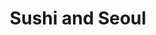 ---
layout: place
title: "Sushi and Seoul"
permalink: /florida/sanford/sushi-and-seoul.html
stateAbbr: FL
stateName: Florida
cityName: Sanford
seo:
  name: "Sushi and Seoul"
  type: Restaurant
  links: https://www.sushiandseoul.com/
description: "Sushi and Seoul serves delicious sushi in Sanford, Florida. Try fresh Japanese dishes for a great dining experience. Available for takeout, delivery, lunch, and dinner."
place_id: ChIJmdWZ9ScT54gRD1Nkp0n0AnM
photos:
  - name: >-
      places/ChIJmdWZ9ScT54gRD1Nkp0n0AnM/photos/AeeoHcJxgy-mQ_94g4eINcYHUTCdHaGp7dLBTwlt9aPk54KSr8VlRH7Yud2dnsyQgGJH0PsokHWflCskwpa9OXTjxGW6SeeG1B5gRWJW44LONvhdOFINUnJJhIlXixXGd2zKlg8GpgALVqTeS3mdddxwXJvjsQ7aV3IrtJugA0k9DgjoeFKvCUHWAwzxsb2MONozDYkXqWr-n9I4v-FLaHFXa1Af1vrncxvoJXx5WATX1LXOfkb8QA_HiPr_TiPBpjALXsxg8f6fWf9NXhnhivsJwNIprhOJ70fTYcYHxX9QR65Vfx-37KwWVcaAkJjEpiyj79NrX8eEGKg4FtLgQlX96KBz7qlWbKE7FehiPa5xv1DMgF8QZ79QrMbmstXliqUO0wH_QNmt-q6yxC_4tQKIWTkHi4qC__RN3UqQi3Y-oaFNxQo
    widthPx: 3024
    heightPx: 4032
    authorAttributions:
      - displayName: 캡틴추추
        uri: https://maps.google.com/maps/contrib/102056054161180327037
        photoUri: >-
          https://lh3.googleusercontent.com/a-/ALV-UjVFkM_1LevYKYsbO6acnrMDgSfRWUTPZJthA-YxNa2a6FWRBYLQ=s100-p-k-no-mo
    flagContentUri: >-
      https://www.google.com/local/imagery/report/?cb_client=maps_api_places.places_api&image_key=!1e10!2sCIHM0ogKEICAgICm2cSc0AE&hl=en-US
    googleMapsUri: >-
      https://www.google.com/maps/place//data=!3m4!1e2!3m2!1sCIHM0ogKEICAgICm2cSc0AE!2e10!4m2!3m1!1s0x88e71327f599d599:0x7302f449a764530f
  - name: >-
      places/ChIJmdWZ9ScT54gRD1Nkp0n0AnM/photos/AeeoHcLLbtsC9klgoudR9YhCKHGeHElkfDF8NVc8BPDuvt5Kb4ZOlFxkFmaGFuOYxee78MLhZbqIgv9HgnpxCgy9j5et3yu7HatSYms3eq9frbtYttUBYLMctytzXDAX-sb7ebBZY-buaAREm_YF_fNVc0AuIn7gOiycXu0Sd0soAMDax831Yc6tYNS7l1Sb7XIhkHDcEKUgc8pnPzARz5KPWanRZ4S8wic9uJQwLW1yCdEXMTtTSZx7NqdDjqDthP1mr4pNmZhesJylKP27dphUA4OpBvDIvtbAD9vpAweXVhQxbWGWF65zN8zkpGFXCV9qOUeO-tliVukbKAK1fBucN6JQSeFLa2v2fyUsDAgzHDFnrUAsU2Hbx0fY3BXNz_rxUOOZQpmOB8EZmvKxdg9f7IJwlYjoDhPyA3jnJ2BAbCU9o1ED
    widthPx: 4032
    heightPx: 2268
    authorAttributions:
      - displayName: Courtney Hamil
        uri: https://maps.google.com/maps/contrib/104331581532314728984
        photoUri: >-
          https://lh3.googleusercontent.com/a-/ALV-UjXguzmXduOfyQZET-D7zcVpOeamElsn1QeWiEQg0fOPv91gLJjV=s100-p-k-no-mo
    flagContentUri: >-
      https://www.google.com/local/imagery/report/?cb_client=maps_api_places.places_api&image_key=!1e10!2sCIHM0ogKEICAgIC-39mDlgE&hl=en-US
    googleMapsUri: >-
      https://www.google.com/maps/place//data=!3m4!1e2!3m2!1sCIHM0ogKEICAgIC-39mDlgE!2e10!4m2!3m1!1s0x88e71327f599d599:0x7302f449a764530f
  - name: >-
      places/ChIJmdWZ9ScT54gRD1Nkp0n0AnM/photos/AeeoHcLSBo698qA-eaGCYL0BMKPW7H8heb2VD66WTIfWSmITOKSu_YuayUukcqfblpGvRZqQw48VzUWKlSSeHkSXEofQY4_h8fYr6175iUxjIiXOdQ-iE62NJyxIGYbYjUVGFu512F7rdi-mqipRFgH2W1Amo7Qq1amPZvMuvFcIVfghT2u-ppoaQXL-wbw3-oQT6oCrnjxPdbQNHeYp8xNh57tEUbRJ1G2344VDxBmbIzV4sPoy2P8MMMXXx1OIxKgljXPpdi7c9d2BVyS0ue86AiiSYebdd9AXo99lBGEA4_r0Y00OfDvPgQ61OiBtzhrd4UgdNsub2pnLUMsHxPKpFvodq4ddhnryrfU0nvtaxMoHyytAfFLHAoeIpotcmmTNUo4dzeZ4VR_aYmS0oULPJFoZ4Jvwt1990RHgllVJehs
    widthPx: 2268
    heightPx: 4032
    authorAttributions:
      - displayName: David C
        uri: https://maps.google.com/maps/contrib/116162480491259605691
        photoUri: >-
          https://lh3.googleusercontent.com/a-/ALV-UjWABtNiJAQwS2IP-rBWSXGr6Gs8EKCMUVMwAYafUpzybHFyu2GDrQ=s100-p-k-no-mo
    flagContentUri: >-
      https://www.google.com/local/imagery/report/?cb_client=maps_api_places.places_api&image_key=!1e10!2sCIHM0ogKEICAgIDz-8maBQ&hl=en-US
    googleMapsUri: >-
      https://www.google.com/maps/place//data=!3m4!1e2!3m2!1sCIHM0ogKEICAgIDz-8maBQ!2e10!4m2!3m1!1s0x88e71327f599d599:0x7302f449a764530f
  - name: >-
      places/ChIJmdWZ9ScT54gRD1Nkp0n0AnM/photos/AeeoHcLcN-RWWu82UogyWq09_WNu8AijCDeiIzz3A4sxGGXqFIhXgH0MqwzqMpaty03KklM1ZLcWosyNL7I9W2oGUu3_MOWw67SEOkxDhk3FJAQqvH6N9tp_oofWAvRXl1FJID8ThdNAV7yUHqRZT9bwoEPOc87_FDOfksRIAwtFCp9qYJTH3iSpWPzaTKdhJ9Bfa6rNgIfJtyifr6ZZxc78kdRu5L4S9HZqjpwh_81-TC0L_HrtyRvGhiQ5rtsmHT9fxe3RnBtEeF8xUZK3I1w9MPAG6wCclQnVexlzc4nYdXB9SOS_4RRlasSR7hgti0TqDencyXk8PVR9ktEZOBXyXRT7wV5PVSGYzXKBLfCYQwAwtroSGz0y1jU1x2SHy0MWlVswYTVbrU7ZrNPjx23XgifcaDUs5z5KeokhlDEz7pHXxVm0
    widthPx: 3072
    heightPx: 4080
    authorAttributions:
      - displayName: Maria Deluxe
        uri: https://maps.google.com/maps/contrib/117664366752400950642
        photoUri: >-
          https://lh3.googleusercontent.com/a-/ALV-UjUwg-Yk7vyNTP0cnPlsAEGTj4WomHvvIkrTFkci4ro70LsnbrNf_Q=s100-p-k-no-mo
    flagContentUri: >-
      https://www.google.com/local/imagery/report/?cb_client=maps_api_places.places_api&image_key=!1e10!2sCIHM0ogKEICAgIC_8pvIyQE&hl=en-US
    googleMapsUri: >-
      https://www.google.com/maps/place//data=!3m4!1e2!3m2!1sCIHM0ogKEICAgIC_8pvIyQE!2e10!4m2!3m1!1s0x88e71327f599d599:0x7302f449a764530f
  - name: >-
      places/ChIJmdWZ9ScT54gRD1Nkp0n0AnM/photos/AeeoHcI2dId8JmZwgl-Gi5u2LEFiMsaGq1Ugg4tUHk1ytpi5a5JwaALunlJ4cUVhKfg1UpLLJHscbKQyWg64eDd-3OyekEYkpfMLxCkb9qglLK_nFP7NbGcvwQsm_63RFck7jNkvrXcuxBesACoFIMLkOVQ-Pzf34BX1s2aZo29Uspc-BOkr2Orex7V8aJ-V9NSei2KIwH0dZgDaEpHurRVs3S36JL8KmeD4NuM6hzR15DKsxmMntf8FHKIT6-WEaoY9WLltd5fDhplD2hA1EA5WqlRltdNFR_Ecme9U4vadwrTXwdv9yZpafK4EE9DBht37HbSGXwJt7SClWYQxaCN0kAiPUw7YLuh0uPrhGXSL9_CRi7qSS7g9WNldqjFCa2Rbj59Cr51zLSBTisMUeVO8-aeKQfg4j_UnJRiZWu99DH3wYQ
    widthPx: 2469
    heightPx: 2162
    authorAttributions:
      - displayName: MM
        uri: https://maps.google.com/maps/contrib/117794867035943458761
        photoUri: >-
          https://lh3.googleusercontent.com/a-/ALV-UjURVoEYDU853I64N71nsopq-FLHUCd862G6a3eevo9ZXcnVgHTc=s100-p-k-no-mo
    flagContentUri: >-
      https://www.google.com/local/imagery/report/?cb_client=maps_api_places.places_api&image_key=!1e10!2sCIHM0ogKEICAgICtm4GIGQ&hl=en-US
    googleMapsUri: >-
      https://www.google.com/maps/place//data=!3m4!1e2!3m2!1sCIHM0ogKEICAgICtm4GIGQ!2e10!4m2!3m1!1s0x88e71327f599d599:0x7302f449a764530f
  - name: >-
      places/ChIJmdWZ9ScT54gRD1Nkp0n0AnM/photos/AeeoHcKu-tAUNVA9cQlJDgnwE8yo-M4amsicsIgCXM4_iw-TiblE2xghKkH6j6N52jq8SUjrBOaSwqDdOGj2A38RIl9xxdi1nngSMaWgLUESSTLVYLHc86CXSg3ucuG2M1uzNO_2oMhnWMmt896Ne8F20DKI6w3HVXwqsqrvLCtyLMMcD3x4QywbVLtT-6lUqVGsQuITh8kuzsW6K79QyAHlWM6pYdnXo0u8YM56nfpQ_D-BkwfgDpJMVepnTN0AL2JlRuuv07lZqMI9YgFP8s0LLKx04xT6OiQjtD10b8tlvf85Bdf19TYjTAImx236xKUSmb5LzB7Bq-QiGfDSpRcWgbz7x4FgroQhV-1REY-zOnx7_uFyOHBt1V0Xu3bQ4XF8rorbNXm24vCZFHpQGE2eRVCjgA9JuUNBfo9oAVbMRzyouQ
    widthPx: 3024
    heightPx: 4032
    authorAttributions:
      - displayName: Luther Thomason
        uri: https://maps.google.com/maps/contrib/111668438024792193348
        photoUri: >-
          https://lh3.googleusercontent.com/a-/ALV-UjVuocXiaMB7F3v_Dcv6He4ACUNkIsOQ-uQytW42vGhitO4zx2LE=s100-p-k-no-mo
    flagContentUri: >-
      https://www.google.com/local/imagery/report/?cb_client=maps_api_places.places_api&image_key=!1e10!2sCIHM0ogKEICAgICLyfKjVg&hl=en-US
    googleMapsUri: >-
      https://www.google.com/maps/place//data=!3m4!1e2!3m2!1sCIHM0ogKEICAgICLyfKjVg!2e10!4m2!3m1!1s0x88e71327f599d599:0x7302f449a764530f
  - name: >-
      places/ChIJmdWZ9ScT54gRD1Nkp0n0AnM/photos/AeeoHcJn238TgBqBILHPItOWuN8gidCQoNvAbKXG3Coznff7BXcgKCpcsvoFo_DF9RPD7Q3N-qYu2iJ8csJj33essPPq4Vzf9ERn3u3sIWiARaBEKxBmyVMRDyiC0KYtnIhBWKIfnXDyAWH-zHY0tPiMmuJR7aZF4irlUJrriKj9dC56auDweIAK29XBN80f9URkslYp-anbbT5fARJIWUjWg1LyVdpP3wSS884VXak-d6bwpvJGY5n4a-103Ss5gLwu6OAo0VGmMvwQQGdBYmfylZMChaAsAMB_ZwD_mGAL2_Ckl8mgyxHD1bKbemkUVQHGQr3K40iBxu68I0UdFubOJUVIqHPm7iJ5VJ_Hqy8GeHOZj7cComj-12XN93_ilhwGnLfSdq_ZlUXeYjNp0AaWR6JNiAZo625PgYYZZLHAZIOJ8Q
    widthPx: 1920
    heightPx: 1080
    authorAttributions:
      - displayName: Betfoyet C.
        uri: https://maps.google.com/maps/contrib/111164915474363068384
        photoUri: >-
          https://lh3.googleusercontent.com/a-/ALV-UjWp4N0HQHizbx92M4WvFpJm8woYjEGLg0sMCuSfWD7NCoqLX5qdkw=s100-p-k-no-mo
    flagContentUri: >-
      https://www.google.com/local/imagery/report/?cb_client=maps_api_places.places_api&image_key=!1e10!2sCIHM0ogKEICAgIDTjdiKGw&hl=en-US
    googleMapsUri: >-
      https://www.google.com/maps/place//data=!3m4!1e2!3m2!1sCIHM0ogKEICAgIDTjdiKGw!2e10!4m2!3m1!1s0x88e71327f599d599:0x7302f449a764530f
  - name: >-
      places/ChIJmdWZ9ScT54gRD1Nkp0n0AnM/photos/AeeoHcLG7Tq9rikAw_c5pW731ge4va7Bv5gjh-Z7AEIdlbNi-bSC6H-FRYY1M0mN1rbYhGQbmukRZ8IQTuIvdPmmox8NASewwI3a_t0J6nQRmbR160fiFW0DGGu9PeHsYHFzy5EtYR4WKO99eJsDwsBmDKvF_ZxkZO-92R4DMa5IKNTw-2ju4TsQyCb3roFerDth3K0T1KV75ZUwF44HcPn8340RorK2YWPPR2Uk_iekq73Qz2NiqS3gSwma2a_LhwlUcOZ839Ib6eOPF9juoSgwxXax_FoAS51QRXDQiN0zxjVP_5M9qiwcP0quhRSZSzmEchGa-Acr41d3edsQ53PDSsXOvynkjTSUndsm5kOGURnYmw5SHChyw9aWq_3FeJp2JOVGmZ6TUwUObXe3UKqAfP8GVT8s7PpfFNMbM18O7wM6Jw
    widthPx: 4032
    heightPx: 3024
    authorAttributions:
      - displayName: Rachel Clarke
        uri: https://maps.google.com/maps/contrib/102306873048803577728
        photoUri: >-
          https://lh3.googleusercontent.com/a/ACg8ocIJ0poZJmMXPwdN_yIyGM9mZ865_6EzlTv2k9XCGZ7AG9ZVLg=s100-p-k-no-mo
    flagContentUri: >-
      https://www.google.com/local/imagery/report/?cb_client=maps_api_places.places_api&image_key=!1e10!2sCIHM0ogKEICAgIC-qurpaA&hl=en-US
    googleMapsUri: >-
      https://www.google.com/maps/place//data=!3m4!1e2!3m2!1sCIHM0ogKEICAgIC-qurpaA!2e10!4m2!3m1!1s0x88e71327f599d599:0x7302f449a764530f
  - name: >-
      places/ChIJmdWZ9ScT54gRD1Nkp0n0AnM/photos/AeeoHcL5indP0npKedzJ1p3-zSWtBaWCqpxRM1s2q79zkj4Nmj1-WUt1oluUghRqdcLJvxfI4IFxeJ4076q2zmvsVMwUIv3Fsgy6tGjcRhzNgM3kV2Qp96uMdGaVULTiu0ujPK7CFoNpBHRskEn5b1J5N_TYPGwZHeYB2_94UyviRCFvt2BEsXcH9Ug-6Bzx5K36_CyraTka7ubED0qh_5KUQs-4Di8HryZ3h6Q-uz8zGElOJi1IryteU9OGZhjDlpZFv5cDshNE-162cdi3DYy6DAEf3YtE2PAVMTHOPRSyCKpi1nbORIWdfDIq56Nvi5i880c_bqOewM6hfL8IzAWfIi21TRvlcV7V_1Hp_hgvnMLT1fp04_1d1OTJlP0Q839-1bXcujL1Qk3dAqnGLuGib93Oc5xyQ8flrAzYrAWuesirqo9Z
    widthPx: 3217
    heightPx: 2425
    authorAttributions:
      - displayName: Adam Skove
        uri: https://maps.google.com/maps/contrib/116254517959483840202
        photoUri: >-
          https://lh3.googleusercontent.com/a-/ALV-UjXUmhJK_0sAKnzMWCkZpMpkOCJbf8VDjsiNIFr4APjhMne3EcA=s100-p-k-no-mo
    flagContentUri: >-
      https://www.google.com/local/imagery/report/?cb_client=maps_api_places.places_api&image_key=!1e10!2sCIHM0ogKEICAgIDb5d_Q4QE&hl=en-US
    googleMapsUri: >-
      https://www.google.com/maps/place//data=!3m4!1e2!3m2!1sCIHM0ogKEICAgIDb5d_Q4QE!2e10!4m2!3m1!1s0x88e71327f599d599:0x7302f449a764530f
  - name: >-
      places/ChIJmdWZ9ScT54gRD1Nkp0n0AnM/photos/AeeoHcKaxUzTxRYsBJbsB-Pp9xnCnQGTrqncO-Romrw2OO9_qe-j6r35J_XqWjgetM3uOB03CVMk5O6KRxftFtxoBLuJBBWd3Yz_TB8XHH3ae7_eGT9d67rqn1sVk6LoNekvlfSnKNCT-hMgIuiuBQjt_WPXWOB6bN2mxUVSlUBNK-mZMaXtaAXu7PuSQ8UlXzZBA_X8jhfKqpWH9oPF7y_of6GPYW8vQQemTct-rpifG_b4vO_ubZsXNNY0U4Ywq4tcZKiUrPsCWEM-7WCv8n0wc8YLKAVHlfc1tDNElGTz0ECZgMrnIn3wPVcZhGsWRf6-H4V-W29VhaW38GjN7KX96UCQWTRz9i_QQUTyXy9kq5O4DMhSMBjZa6vyqMAHY0_bRzcN7ez4ZVmInhUml7_j9-vzGVPw8TGvZt0ogprAphO8cYNV
    widthPx: 4080
    heightPx: 3072
    authorAttributions:
      - displayName: Corey Sanger
        uri: https://maps.google.com/maps/contrib/108899176028937055504
        photoUri: >-
          https://lh3.googleusercontent.com/a-/ALV-UjX3eyRmMOLjhvFF-pnmVbEfdnLmZGf45z7km_RphpUWDpthbp3lCg=s100-p-k-no-mo
    flagContentUri: >-
      https://www.google.com/local/imagery/report/?cb_client=maps_api_places.places_api&image_key=!1e10!2sCIHM0ogKEICAgIC-5OyokQE&hl=en-US
    googleMapsUri: >-
      https://www.google.com/maps/place//data=!3m4!1e2!3m2!1sCIHM0ogKEICAgIC-5OyokQE!2e10!4m2!3m1!1s0x88e71327f599d599:0x7302f449a764530f
address: 114 S Palmetto Ave, Sanford, FL 32771, USA
street: 114 S Palmetto Ave
city: Sanford
state: FL
zip: '32771'
country: USA
neighborhood: null
latitude: '28.811164'
longitude: '-81.266217'
accessibility_options:
  wheelchairAccessibleParking: true
  wheelchairAccessibleEntrance: true
  wheelchairAccessibleRestroom: true
business_status: OPERATIONAL
name: Sushi and Seoul
google_maps_links:
  directionsUri: >-
    https://www.google.com/maps/dir//''/data=!4m7!4m6!1m1!4e2!1m2!1m1!1s0x88e71327f599d599:0x7302f449a764530f!3e0
  placeUri: https://maps.google.com/?cid=8287454861493293839
  writeAReviewUri: >-
    https://www.google.com/maps/place//data=!4m3!3m2!1s0x88e71327f599d599:0x7302f449a764530f!12e1
  reviewsUri: >-
    https://www.google.com/maps/place//data=!4m4!3m3!1s0x88e71327f599d599:0x7302f449a764530f!9m1!1b1
  photosUri: >-
    https://www.google.com/maps/place//data=!4m3!3m2!1s0x88e71327f599d599:0x7302f449a764530f!10e5
primary_type: Sushi Restaurant
opening_hours:
  regular: null
  current: null
secondary_opening_hours:
  regular:
    weekdayDescriptions: null
    type: null
  current:
    weekdayDescriptions: null
    type: null
phone: '4079155541'
price_level: null
price_range: $10 &ndash; $20
rating: '4.5'
rating_count: 0
website: https://www.sushiandseoul.com/
reviews:
  - name: >-
      places/ChIJmdWZ9ScT54gRD1Nkp0n0AnM/reviews/ChdDSUhNMG9nS0VJQ0FnTUNnbVlDaXlnRRAB
    relativePublishTimeDescription: a month ago
    rating: 5
    text:
      text: >-
        WOW!  The food here is amazing!  Not your typical sushi only spot.  I
        had the crispiest chicken wings that I have ever had in my life and they
        were perfectly cooked.  The avocado tower was amazing and fresh!  The
        crispy fried chicken thigh was to die for.  And the presentation was
        amazing.  Everything was fresh and delicious!  I told Al he needed to go
        on Master Chef as he would definitely win.  Thank you for the amazing
        food!  I can't wait to bring my friends and family in for all the
        deliciousness!
      languageCode: en
    originalText:
      text: >-
        WOW!  The food here is amazing!  Not your typical sushi only spot.  I
        had the crispiest chicken wings that I have ever had in my life and they
        were perfectly cooked.  The avocado tower was amazing and fresh!  The
        crispy fried chicken thigh was to die for.  And the presentation was
        amazing.  Everything was fresh and delicious!  I told Al he needed to go
        on Master Chef as he would definitely win.  Thank you for the amazing
        food!  I can't wait to bring my friends and family in for all the
        deliciousness!
      languageCode: en
    authorAttribution:
      displayName: Hopey
      uri: https://www.google.com/maps/contrib/106456667335788632272/reviews
      photoUri: >-
        https://lh3.googleusercontent.com/a-/ALV-UjWMl3pV0vA-0NRe75qhshHHJnq9ZIM_2aZgYk4kaxClEzrlijo=s128-c0x00000000-cc-rp-mo
    publishTime: '2025-02-18T18:44:02.065748Z'
    flagContentUri: >-
      https://www.google.com/local/review/rap/report?postId=ChdDSUhNMG9nS0VJQ0FnTUNnbVlDaXlnRRAB&d=17924085&t=1
    googleMapsUri: >-
      https://www.google.com/maps/reviews/data=!4m6!14m5!1m4!2m3!1sChdDSUhNMG9nS0VJQ0FnTUNnbVlDaXlnRRAB!2m1!1s0x88e71327f599d599:0x7302f449a764530f
  - name: >-
      places/ChIJmdWZ9ScT54gRD1Nkp0n0AnM/reviews/ChdDSUhNMG9nS0VJQ0FnSUN0bTRHSXFRRRAB
    relativePublishTimeDescription: a year ago
    rating: 5
    text:
      text: >-
        Wow, this place is incredible! Everything we had tonight for dinner was
        an absolute treat. Such bold flavors and a beautiful presentation. It is
        truly a fantastic dining experience! Plus, a beer or two from Celery
        City Craft was fantastic. We will surely be back! Another foodie
        adventure in the books.
      languageCode: en
    originalText:
      text: >-
        Wow, this place is incredible! Everything we had tonight for dinner was
        an absolute treat. Such bold flavors and a beautiful presentation. It is
        truly a fantastic dining experience! Plus, a beer or two from Celery
        City Craft was fantastic. We will surely be back! Another foodie
        adventure in the books.
      languageCode: en
    authorAttribution:
      displayName: MM
      uri: https://www.google.com/maps/contrib/117794867035943458761/reviews
      photoUri: >-
        https://lh3.googleusercontent.com/a-/ALV-UjURVoEYDU853I64N71nsopq-FLHUCd862G6a3eevo9ZXcnVgHTc=s128-c0x00000000-cc-rp-mo-ba5
    publishTime: '2024-02-01T04:01:09.387478Z'
    flagContentUri: >-
      https://www.google.com/local/review/rap/report?postId=ChdDSUhNMG9nS0VJQ0FnSUN0bTRHSXFRRRAB&d=17924085&t=1
    googleMapsUri: >-
      https://www.google.com/maps/reviews/data=!4m6!14m5!1m4!2m3!1sChdDSUhNMG9nS0VJQ0FnSUN0bTRHSXFRRRAB!2m1!1s0x88e71327f599d599:0x7302f449a764530f
  - name: >-
      places/ChIJmdWZ9ScT54gRD1Nkp0n0AnM/reviews/ChZDSUhNMG9nS0VJQ0FnSUNKbG9Ya1N3EAE
    relativePublishTimeDescription: a year ago
    rating: 5
    text:
      text: >-
        For my money, this is probably the best spot in town to grab a little
        Japanese food and a beer! I have been 4x over the last several months
        and left beyond satisfied every time. The tuna tower is epic, and even
        if it doesn't look huge in the photo, once you mix everything up, it
        fills up the bowl it's served in and was quite filling (and tasted
        incredible)! The volcano roll was excellent, and I think my favorite
        thing on the whole menu is the chicken karaage, because you get an
        absolute MOUNTAIN of crispy on the outside, moist on the inside fried
        chicken served over rice with spicy mayo, and it's so good I've ordered
        it twice!


        The dudes who run the show aren't the friendliest people I've ever
        encountered, but they're busy, so I never really let it bother me. All
        in all, the fact that you can get an amazing meal, served with a $4 pint
        of high quality craft beer, and enjoy it on their lovely patio make this
        a can't-miss stop if you're in the area, though, I wouldn't recommend
        going during peak dinner hours, because based on other reviews I've
        read, they tend to get overwhelmed by orders quickly, and they don't
        appear to handle the rush very well. Go when it's quiet and you are in
        for a treat!
      languageCode: en
    originalText:
      text: >-
        For my money, this is probably the best spot in town to grab a little
        Japanese food and a beer! I have been 4x over the last several months
        and left beyond satisfied every time. The tuna tower is epic, and even
        if it doesn't look huge in the photo, once you mix everything up, it
        fills up the bowl it's served in and was quite filling (and tasted
        incredible)! The volcano roll was excellent, and I think my favorite
        thing on the whole menu is the chicken karaage, because you get an
        absolute MOUNTAIN of crispy on the outside, moist on the inside fried
        chicken served over rice with spicy mayo, and it's so good I've ordered
        it twice!


        The dudes who run the show aren't the friendliest people I've ever
        encountered, but they're busy, so I never really let it bother me. All
        in all, the fact that you can get an amazing meal, served with a $4 pint
        of high quality craft beer, and enjoy it on their lovely patio make this
        a can't-miss stop if you're in the area, though, I wouldn't recommend
        going during peak dinner hours, because based on other reviews I've
        read, they tend to get overwhelmed by orders quickly, and they don't
        appear to handle the rush very well. Go when it's quiet and you are in
        for a treat!
      languageCode: en
    authorAttribution:
      displayName: Nick Cangemi
      uri: https://www.google.com/maps/contrib/103580459037102967525/reviews
      photoUri: >-
        https://lh3.googleusercontent.com/a-/ALV-UjW7lRPR4mlnqipbVopMdv8CUqf3eOoKau3kamPtmvL3zMFDukC6=s128-c0x00000000-cc-rp-mo-ba5
    publishTime: '2023-06-26T16:18:28.200203Z'
    flagContentUri: >-
      https://www.google.com/local/review/rap/report?postId=ChZDSUhNMG9nS0VJQ0FnSUNKbG9Ya1N3EAE&d=17924085&t=1
    googleMapsUri: >-
      https://www.google.com/maps/reviews/data=!4m6!14m5!1m4!2m3!1sChZDSUhNMG9nS0VJQ0FnSUNKbG9Ya1N3EAE!2m1!1s0x88e71327f599d599:0x7302f449a764530f
  - name: >-
      places/ChIJmdWZ9ScT54gRD1Nkp0n0AnM/reviews/ChdDSUhNMG9nS0VJQ0FnTUN3dzV5bndRRRAB
    relativePublishTimeDescription: 3 weeks ago
    rating: 5
    text:
      text: |-
        Cute spot and poke bowls were delicious
        Love the sushi and beer combo
      languageCode: en
    originalText:
      text: |-
        Cute spot and poke bowls were delicious
        Love the sushi and beer combo
      languageCode: en
    authorAttribution:
      displayName: Maxime Paquette
      uri: https://www.google.com/maps/contrib/114569006858612529694/reviews
      photoUri: >-
        https://lh3.googleusercontent.com/a/ACg8ocI6j82ozgcArXG9aGl0hFE8wbYSW3mnf9dMkV1lazFXo6bdvQ=s128-c0x00000000-cc-rp-mo-ba3
    publishTime: '2025-03-20T20:09:06.317341Z'
    flagContentUri: >-
      https://www.google.com/local/review/rap/report?postId=ChdDSUhNMG9nS0VJQ0FnTUN3dzV5bndRRRAB&d=17924085&t=1
    googleMapsUri: >-
      https://www.google.com/maps/reviews/data=!4m6!14m5!1m4!2m3!1sChdDSUhNMG9nS0VJQ0FnTUN3dzV5bndRRRAB!2m1!1s0x88e71327f599d599:0x7302f449a764530f
  - name: >-
      places/ChIJmdWZ9ScT54gRD1Nkp0n0AnM/reviews/ChZDSUhNMG9nS0VJQ0FnSUNfOHB2SUNREAE
    relativePublishTimeDescription: 2 months ago
    rating: 3
    text:
      text: >-
        The service is the worst experience in the world. The man serving seemed
        displeased, poor service and not at all friendly. The sushi and salmon
        bowl were good.
      languageCode: en
    originalText:
      text: >-
        The service is the worst experience in the world. The man serving seemed
        displeased, poor service and not at all friendly. The sushi and salmon
        bowl were good.
      languageCode: en
    authorAttribution:
      displayName: Maria Deluxe
      uri: https://www.google.com/maps/contrib/117664366752400950642/reviews
      photoUri: >-
        https://lh3.googleusercontent.com/a-/ALV-UjUwg-Yk7vyNTP0cnPlsAEGTj4WomHvvIkrTFkci4ro70LsnbrNf_Q=s128-c0x00000000-cc-rp-mo-ba4
    publishTime: '2025-01-14T20:30:19.744564Z'
    flagContentUri: >-
      https://www.google.com/local/review/rap/report?postId=ChZDSUhNMG9nS0VJQ0FnSUNfOHB2SUNREAE&d=17924085&t=1
    googleMapsUri: >-
      https://www.google.com/maps/reviews/data=!4m6!14m5!1m4!2m3!1sChZDSUhNMG9nS0VJQ0FnSUNfOHB2SUNREAE!2m1!1s0x88e71327f599d599:0x7302f449a764530f
parking_options:
  freeParkingLot: true
  freeStreetParking: true
  valetParking: false
payment_options:
  acceptsCreditCards: true
  acceptsDebitCards: true
  acceptsCashOnly: false
  acceptsNfc: true
allow_dogs: null
curbside_pickup: false
delivery: true
dine_in: true
good_for_children: true
good_for_groups: true
good_for_sports: null
live_music: null
menu_for_children: null
outdoor_seating: true
reservable: false
restroom: true
serves_beer: true
serves_breakfast: null
serves_brunch: null
serves_cocktails: true
serves_coffee: null
serves_dinner: true
serves_dessert: null
serves_lunch: true
serves_vegetarian_food: null
serves_wine: true
takeout: true
update_category: essentials
summary: null

---